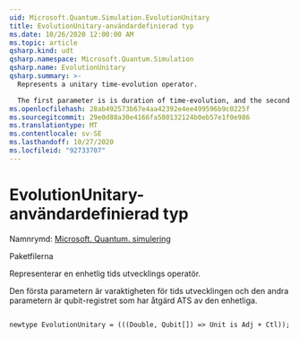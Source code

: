 ```yaml
---
uid: Microsoft.Quantum.Simulation.EvolutionUnitary
title: EvolutionUnitary-användardefinierad typ
ms.date: 10/26/2020 12:00:00 AM
ms.topic: article
qsharp.kind: udt
qsharp.namespace: Microsoft.Quantum.Simulation
qsharp.name: EvolutionUnitary
qsharp.summary: >-
  Represents a unitary time-evolution operator.

  The first parameter is is duration of time-evolution, and the second parameter is the qubit register acted upon by the unitary.
ms.openlocfilehash: 28ab492573b67e4aa42392e4ee499596b9c0225f
ms.sourcegitcommit: 29e0d88a30e4166fa580132124b0eb57e1f0e986
ms.translationtype: MT
ms.contentlocale: sv-SE
ms.lasthandoff: 10/27/2020
ms.locfileid: "92733707"
---
```

# <a name="evolutionunitary-user-defined-type"></a>EvolutionUnitary-användardefinierad typ

Namnrymd: [Microsoft. Quantum. simulering](xref:Microsoft.Quantum.Simulation)

Paketfilerna [](https://nuget.org/packages/)


Representerar en enhetlig tids utvecklings operatör.

Den första parametern är varaktigheten för tids utvecklingen och den andra parametern är qubit-registret som har åtgärd ATS av den enhetliga.

```qsharp

newtype EvolutionUnitary = (((Double, Qubit[]) => Unit is Adj + Ctl));
```

